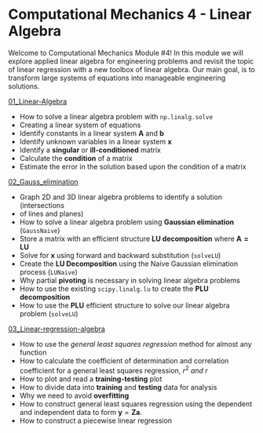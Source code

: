 # Computational Mechanics 4 - Linear Algebra

Welcome to Computational Mechanics Module #4! In this module we will explore
applied linear algebra for engineering problems and revisit the topic of linear
regression with a new toolbox of linear algebra. Our main goal, is to transform
large systems of equations into manageable engineering solutions. 

[01_Linear-Algebra](01_Linear-Algebra)


* How to solve a linear algebra problem with `np.linalg.solve`
* Creating a linear system of equations
* Identify constants in a linear system $\mathbf{A}$ and $\mathbf{b}$
* Identify unknown variables in a linear system $\mathbf{x}$
* Identify a __singular__ or __ill-conditioned__ matrix
* Calculate the __condition__ of a matrix
* Estimate the error in the solution based upon the condition of a matrix

[02_Gauss_elimination](02_Gauss_elimination)


* Graph 2D and 3D linear algebra problems to identify a solution (intersections
* of lines and planes)
* How to solve a linear algebra problem using __Gaussian elimination__ (`GaussNaive`)
* Store a matrix with an efficient structure __LU decomposition__ where  $\mathbf{A=LU}$
* Solve for $\mathbf{x}$ using forward and backward substitution (`solveLU`)
* Create the __LU Decomposition__ using the Naive Gaussian elimination process (`LUNaive`)
* Why partial __pivoting__ is necessary in solving linear algebra problems
* How to use the existing `scipy.linalg.lu` to create the __PLU decomposition__
* How to use the __PLU__ efficient structure to solve our linear algebra problem (`solveLU`)

[03_Linear-regression-algebra](03_Linear-regression-algebra)

* How to use the _general least squares regression_ method for almost any function
* How to calculate the coefficient of determination and correlation coefficient for a general least squares regression, $r^2~ and~ r$
* How to plot and read a __training-testing__ plot
* How to divide data into __training__ and __testing__ data for analysis
* Why we need to avoid __overfitting__
* How to construct general least squares regression using the dependent and independent data to form $\mathbf{y}=\mathbf{Za}$. 
* How to construct a piecewise linear regression 
